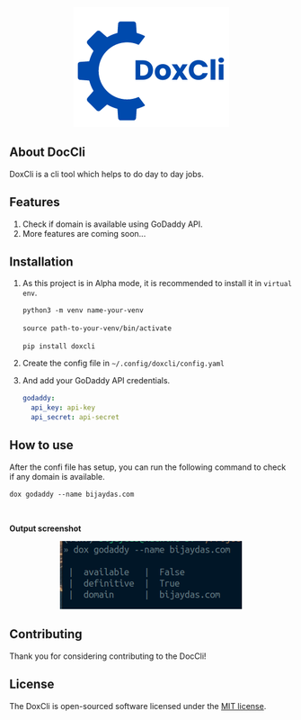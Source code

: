 <p align="center"><a href="https://github.com/bijaydas/doxcli" target="_blank"><img src="https://raw.githubusercontent.com/bijaydas/doxcli/v2.x/images/logo.png"></a></p>

## About DocCli

DoxCli is a cli tool which helps to do day to day jobs.

## Features

1. Check if domain is available using GoDaddy API.
2. More features are coming soon...

## Installation

1. As this project is in Alpha mode, it is recommended to install it in `virtual env`.

    ```shell
    python3 -m venv name-your-venv
    
    source path-to-your-venv/bin/activate
    
    pip install doxcli
    ```

2. Create the config file in `~/.config/doxcli/config.yaml`
3. And add your GoDaddy API credentials.
    ```yaml
   godaddy:
      api_key: api-key
      api_secret: api-secret
   ```

## How to use

After the confi file has setup, you can run the following command to check if any domain is available.

```bazaar
dox godaddy --name bijaydas.com
```
<br />

**Output screenshot**

<p align="center"><img src="https://raw.githubusercontent.com/bijaydas/doxcli/v2.x/images/godaddy-output.png" /></p>

## Contributing

Thank you for considering contributing to the DocCli!

## License

The DoxCli is open-sourced software licensed under the [MIT license](LICENSE.md).
